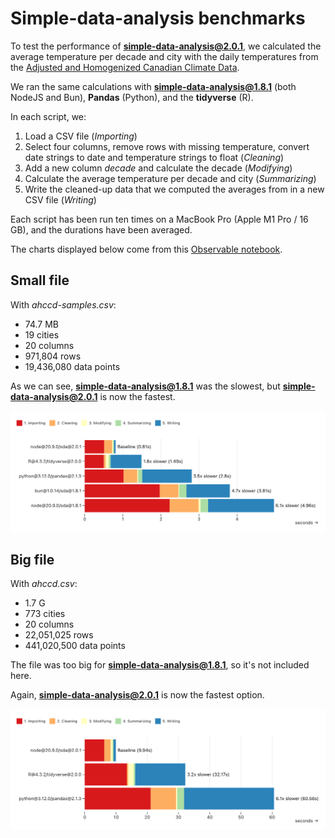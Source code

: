 # Simple-data-analysis benchmarks

To test the performance of **simple-data-analysis@2.0.1**, we calculated the average temperature per decade and city with the daily temperatures from the [Adjusted and Homogenized Canadian Climate Data](https://api.weather.gc.ca/collections/ahccd-annual).

We ran the same calculations with **simple-data-analysis@1.8.1** (both NodeJS and Bun), **Pandas** (Python), and the **tidyverse** (R).

In each script, we:

1. Load a CSV file (_Importing_)
2. Select four columns, remove rows with missing temperature, convert date strings to date and temperature strings to float (_Cleaning_)
3. Add a new column _decade_ and calculate the decade (_Modifying_)
4. Calculate the average temperature per decade and city (_Summarizing_)
5. Write the cleaned-up data that we computed the averages from in a new CSV file (_Writing_)

Each script has been run ten times on a MacBook Pro (Apple M1 Pro / 16 GB), and the durations have been averaged.

The charts displayed below come from this [Observable notebook](https://observablehq.com/@nshiab/simple-data-analysis-benchmarks).

## Small file

With _ahccd-samples.csv_:

- 74.7 MB
- 19 cities
- 20 columns
- 971,804 rows
- 19,436,080 data points

As we can see, **simple-data-analysis@1.8.1** was the slowest, but **simple-data-analysis@2.0.1** is now the fastest.

![A chart showing the processing duration of multiple scripts in various languages](./assets/small-file.png)

## Big file

With _ahccd.csv_:

- 1.7 G
- 773 cities
- 20 columns
- 22,051,025 rows
- 441,020,500 data points

The file was too big for **simple-data-analysis@1.8.1**, so it's not included here.

Again, **simple-data-analysis@2.0.1** is now the fastest option.

![A chart showing the processing duration of multiple scripts in various languages](./assets/big-file.png)
